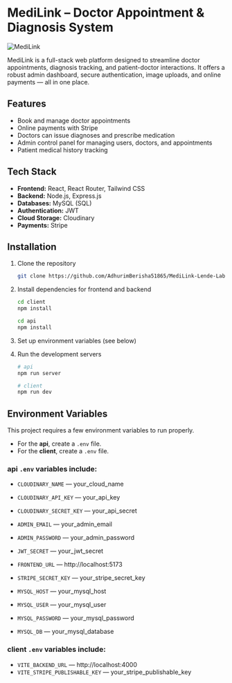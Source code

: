 # MediLink – Doctor Appointment & Diagnosis System

![MediLink](https://github.com/user-attachments/assets/d5fb955d-8cb0-430e-8cc2-89ea76ba852a)


MediLink is a full-stack web platform designed to streamline doctor appointments, diagnosis tracking, and patient-doctor interactions. It offers a robust admin dashboard, secure authentication, image uploads, and online payments — all in one place.

## Features

- Book and manage doctor appointments  
- Online payments with Stripe  
- Doctors can issue diagnoses and prescribe medication  
- Admin control panel for managing users, doctors, and appointments  
- Patient medical history tracking  


## Tech Stack

- **Frontend:** React, React Router, Tailwind CSS  
- **Backend:** Node.js, Express.js  
- **Databases:** MySQL (SQL)  
- **Authentication:** JWT  
- **Cloud Storage:** Cloudinary  
- **Payments:** Stripe  

## Installation

1. Clone the repository  
    ```bash
    git clone https://github.com/AdhurimBerisha51865/MediLink-Lende-Laboratorike-2-.git
    ```

2. Install dependencies for frontend and backend  
    ```bash
    cd client
    npm install

    cd api
    npm install
    ```

3. Set up environment variables (see below)

4. Run the development servers  
    ```bash
    # api
    npm run server

    # client
    npm run dev
    ```

## Environment Variables

This project requires a few environment variables to run properly.

- For the **api**, create a `.env` file.  
- For the **client**, create a `.env` file.

### api `.env` variables include:

- `CLOUDINARY_NAME` — your_cloud_name
- `CLOUDINARY_API_KEY` — your_api_key
- `CLOUDINARY_SECRET_KEY` — your_api_secret
- `ADMIN_EMAIL` — your_admin_email
- `ADMIN_PASSWORD` — your_admin_password
- `JWT_SECRET` — your_jwt_secret
- `FRONTEND_URL` — http://localhost:5173
- `STRIPE_SECRET_KEY` — your_stripe_secret_key

- `MYSQL_HOST` — your_mysql_host
- `MYSQL_USER` — your_mysql_user
- `MYSQL_PASSWORD` — your_mysql_password
- `MYSQL_DB` — your_mysql_database

### client `.env` variables include:
- `VITE_BACKEND_URL` — http://localhost:4000
- `VITE_STRIPE_PUBLISHABLE_KEY` — your_stripe_publishable_key

